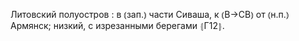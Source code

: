 ---
---

Литовский полуостров
: в ⦅зап.⦆ части Сиваша, к ⦅В→СВ⦆ от ⦅н.п.⦆ Армянск; низкий, с изрезанными берегами ⦃Г12⦄.
